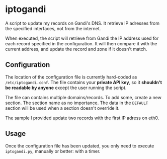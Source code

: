 # iptogandi
A script to update my records on Gandi's DNS. It retrieve IP adresses from the specified interfaces, not from the internet.

When executed, the script will retrieve from Gandi the IP address used for each record specified in the configuration. It will then compare it with the current address, and update the record and zone if it doesn't match.


## Configuration
The location of the configuration file is currently hard-coded as `/etc/iptogandi.conf`. The file contains your **private API key**, so it **shouldn't be readable by anyone** except the user running the script.

The file can contains multiple domains/records. To add some, create a new section. The section name as no importance. The data in the `DEFAULT` section will be used when a section doesn't override it.

The sample I provided update two records with the first IP adress on eth0.

## Usage
Once the configuration file has been updated, you only need to execute `iptogandi.py`, manually or better: with a timer.
